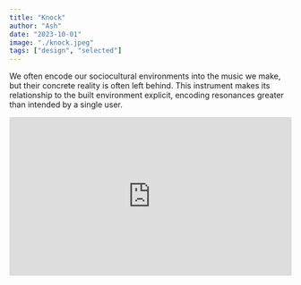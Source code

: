 ```yaml
---
title: "Knock"
author: "Ash"
date: "2023-10-01"
image: "./knock.jpeg"
tags: ["design", "selected"]
---
```


We often encode our sociocultural environments into the music we make, but their concrete reality is often left behind. This instrument makes its relationship to the built environment explicit, encoding resonances greater than intended by a single user.

<div style="padding:56.25% 0 0 0;position:relative;"><iframe src="https://player.vimeo.com/video/662147411?h=1e315be7f1&title=0&byline=0&portrait=0" style="position:absolute;top:0;left:0;width:100%;height:100%;" frameborder="0" allow="autoplay; fullscreen; picture-in-picture" allowfullscreen></iframe></div><script src="https://player.vimeo.com/api/player.js"></script>